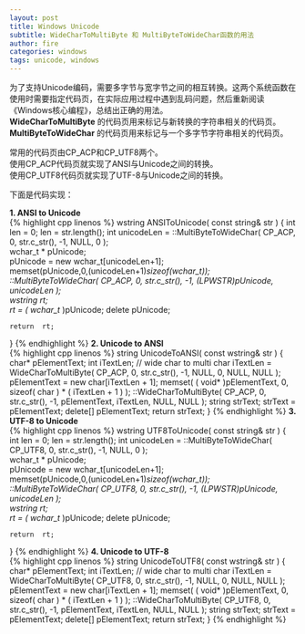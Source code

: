 ```yaml
---
layout: post
title: Windows Unicode
subtitle: WideCharToMultiByte 和 MultiByteToWideChar函数的用法
author: fire
categories: windows 
tags: unicode, windows
---
```


为了支持Unicode编码，需要多字节与宽字节之间的相互转换。这两个系统函数在使用时需要指定代码页，在实际应用过程中遇到乱码问题，然后重新阅读《Windows核心编程》，总结出正确的用法。  
**WideCharToMultiByte** 的代码页用来标记与新转换的字符串相关的代码页。  
**MultiByteToWideChar** 的代码页用来标记与一个多字节字符串相关的代码页。  

常用的代码页由CP_ACP和CP_UTF8两个。  
使用CP_ACP代码页就实现了ANSI与Unicode之间的转换。  
使用CP_UTF8代码页就实现了UTF-8与Unicode之间的转换。  

下面是代码实现：  
  
**1.  ANSI to Unicode**  
{% highlight cpp linenos %}
wstring ANSIToUnicode( const string& str )
{
    int  len = 0;
    len = str.length();
    int  unicodeLen = ::MultiByteToWideChar( CP_ACP,
         0,
         str.c_str(),
         -1,
         NULL,
         0 );  
    wchar_t *  pUnicode;  
    pUnicode = new  wchar_t[unicodeLen+1];  
    memset(pUnicode,0,(unicodeLen+1)*sizeof(wchar_t));  
    ::MultiByteToWideChar( CP_ACP,
         0,
         str.c_str(),
         -1,
         (LPWSTR)pUnicode,
         unicodeLen );  
    wstring  rt;  
    rt = ( wchar_t* )pUnicode;
    delete  pUnicode; 
 
    return  rt;  
}
{% endhighlight %}
**2.  Unicode to ANSI**  
{% highlight cpp linenos %}
string UnicodeToANSI( const wstring& str )
{
    char*     pElementText;
    int    iTextLen;
    // wide char to multi char
    iTextLen = WideCharToMultiByte( CP_ACP,
         0,
         str.c_str(),
         -1,
         NULL,
         0,
         NULL,
         NULL );
    pElementText = new char[iTextLen + 1];
    memset( ( void* )pElementText, 0, sizeof( char ) * ( iTextLen + 1 ) );
    ::WideCharToMultiByte( CP_ACP,
         0,
         str.c_str(),
         -1,
         pElementText,
         iTextLen,
         NULL,
         NULL );
    string strText;
    strText = pElementText;
    delete[] pElementText;
    return strText;
}
{% endhighlight %}
**3.  UTF-8 to Unicode**  
{% highlight cpp linenos %}
wstring UTF8ToUnicode( const string& str )
{
    int  len = 0;
    len = str.length();
    int  unicodeLen = ::MultiByteToWideChar( CP_UTF8,
         0,
         str.c_str(),
         -1,
         NULL,
         0 );  
    wchar_t *  pUnicode;  
    pUnicode = new  wchar_t[unicodeLen+1];  
    memset(pUnicode,0,(unicodeLen+1)*sizeof(wchar_t));  
    ::MultiByteToWideChar( CP_UTF8,
         0,
         str.c_str(),
         -1,
         (LPWSTR)pUnicode,
         unicodeLen );  
    wstring  rt;  
    rt = ( wchar_t* )pUnicode;
    delete  pUnicode; 
 
    return  rt;  
}
{% endhighlight %}
**4.  Unicode to UTF-8**    
{% highlight cpp linenos %}
string UnicodeToUTF8( const wstring& str )
{
    char*     pElementText;
    int    iTextLen;
    // wide char to multi char
    iTextLen = WideCharToMultiByte( CP_UTF8,
         0,
         str.c_str(),
         -1,
         NULL,
         0,
         NULL,
         NULL );
    pElementText = new char[iTextLen + 1];
    memset( ( void* )pElementText, 0, sizeof( char ) * ( iTextLen + 1 ) );
    ::WideCharToMultiByte( CP_UTF8,
         0,
         str.c_str(),
         -1,
         pElementText,
         iTextLen,
         NULL,
         NULL );
    string strText;
    strText = pElementText;
    delete[] pElementText;
    return strText;
}
{% endhighlight %}